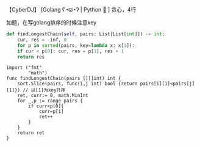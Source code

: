 【CyberDJ】  [Golang ʕ◔ϖ◔ʔ | Python 🐍 ] 贪心，4行

如题，在写golang排序的时候注意key

```Python 
def findLongestChain(self, pairs: List[List[int]]) -> int:
    cur, res = -inf, 0
    for p in sorted(pairs, key=lambda x: x[1]):
    if cur < p[0]: cur, res = p[1], res + 1
    return res
```
```Golang 
import ("fmt" 
        "math")
func findLongestChain(pairs [][]int) int {
    sort.Slice(pairs, func(i,j int) bool {return pairs[i][1]<pairs[j][1]}) // 以[1]为key升序
    ret, curr:= 0, math.MinInt
    for _,p := range pairs {
        if curr<p[0]{
            curr=p[1]
            ret++
        }
    }
    return ret
}
```

